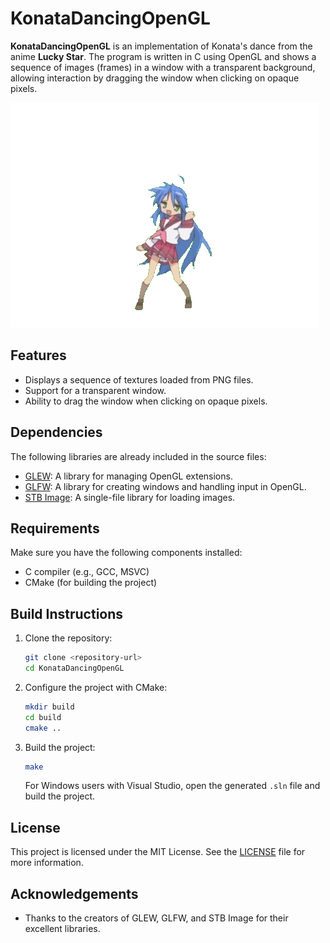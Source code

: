 # KonataDancingOpenGL

**KonataDancingOpenGL** is an implementation of Konata's dance from the anime **Lucky Star**. The program is written in C using OpenGL and shows a sequence of images (frames) in a window with a transparent background, allowing interaction by dragging the window when clicking on opaque pixels.

![image](https://github.com/LincolnCox29/KonataDancingOpenGL/blob/master/frames/frame_0135.png)

## Features

- Displays a sequence of textures loaded from PNG files.
- Support for a transparent window.
- Ability to drag the window when clicking on opaque pixels.

## Dependencies

The following libraries are already included in the source files:

- [GLEW](http://glew.sourceforge.net/): A library for managing OpenGL extensions.
- [GLFW](https://www.glfw.org/): A library for creating windows and handling input in OpenGL.
- [STB Image](https://github.com/nothings/stb): A single-file library for loading images.

## Requirements

Make sure you have the following components installed:

- C compiler (e.g., GCC, MSVC)
- CMake (for building the project)

## Build Instructions

1. Clone the repository:

   ```bash
   git clone <repository-url>
   cd KonataDancingOpenGL
   ```

2. Configure the project with CMake:

   ```bash
   mkdir build
   cd build
   cmake ..
   ```

3. Build the project:

   ```bash
   make
   ```

   For Windows users with Visual Studio, open the generated `.sln` file and build the project.
    

## License
This project is licensed under the MIT License. See the [LICENSE](LICENSE) file for more information.

## Acknowledgements
- Thanks to the creators of GLEW, GLFW, and STB Image for their excellent libraries.
